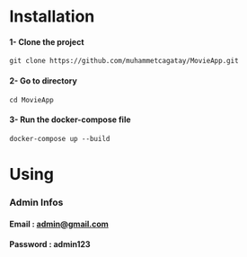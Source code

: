 # Installation

#### 1- Clone the project
```
git clone https://github.com/muhammetcagatay/MovieApp.git
```

#### 2- Go to directory
```
cd MovieApp
```

#### 3- Run the docker-compose file
```
docker-compose up --build
```

# Using

### Admin Infos
#### Email : admin@gmail.com
#### Password : admin123
